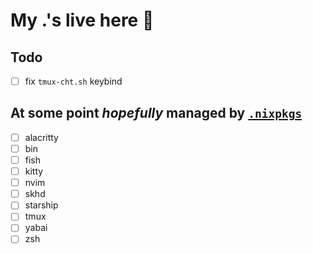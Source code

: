 # My .'s live here 🏡

## Todo

- [ ] fix `tmux-cht.sh` keybind

## At some point *hopefully* managed by [`.nixpkgs`](https://github.com/caldotdev/.nixpkgs)
- [ ] alacritty
- [ ] bin
- [ ] fish
- [ ] kitty
- [ ] nvim
- [ ] skhd
- [ ] starship
- [ ] tmux
- [ ] yabai
- [ ] zsh
